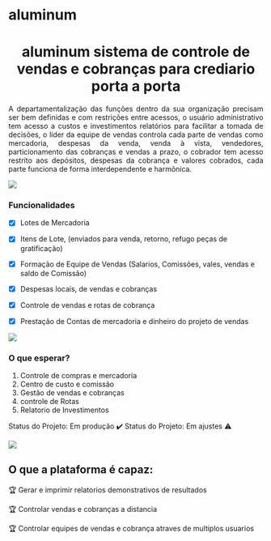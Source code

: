 # aluminum
<h1 align="center"> aluminum sistema de controle de vendas e cobranças para crediario porta a porta </h1>

<p align="justify"> A departamentalização das funções dentro da sua organização precisam ser bem definidas e com restrições entre acessos, o usuário administrativo tem acesso a custos e investimentos relatórios para facilitar a tomada de decisões, o líder da equipe de vendas controla cada parte de vendas como mercadoria, despesas da venda, venda à vista, vendedores, particionamento das cobranças e vendas a prazo, o cobrador tem acesso restrito aos depósitos, despesas da cobrança e valores cobrados, cada parte funciona de forma interdependente e harmônica. </p>

<img src="https://i.ibb.co/6JR02SD/01-aluminum.jpg?label=react&message=framework&color=blue&style=for-the-badge&logo=REACT"/>

### Funcionalidades  

- [X] Lotes de Mercadoria
- [X] Itens de Lote, (enviados para venda, retorno, refugo peças de gratificação)
- [X] Formação de Equipe de Vendas (Salarios, Comissões, vales, vendas e saldo de Comissão)
- [X] Despesas locais, de vendas e cobranças
- [X] Controle de vendas e rotas de cobrança
- [X] Prestação de Contas de mercadoria e dinheiro do projeto de vendas


<img src="https://i.ibb.co/FXVVJr9/02-aluminum.jpg?label=react&message=framework&color=blue&style=for-the-badge&logo=REACT"/>


### O que esperar?
1. Controle de compras e mercadoria
2. Centro de custo e comissão
3. Gestão de vendas e cobranças
4. controle de Rotas
5. Relatorio de Investimentos 

Status do Projeto: Em produção :heavy_check_mark:
Status do Projeto: Em ajustes :warning:


<img src="https://i.ibb.co/x24NpQv/03-aluminum.jpg?label=react&message=framework&color=blue&style=for-the-badge&logo=REACT"/>


## O que a plataforma é capaz:

:trophy: Gerar e imprimir relatorios demonstrativos de resultados 

:trophy: Controlar vendas e cobranças a distancia 

:trophy: Controlar equipes de vendas e cobrança atraves de multiplos usuarios
